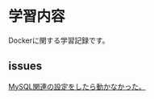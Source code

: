 # 学習内容
Dockerに関する学習記録です。

## issues
[MySQL関連の設定をしたら動かなかった。](https://github.com/gotokaka/RaiseTechTask7/issues/7#issue-1747481238)  


